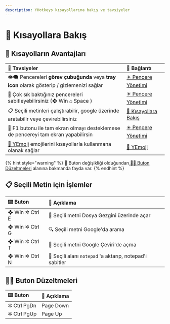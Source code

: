 ```yaml
---
description: YHotkeys kısayollarına bakış ve tavsiyeler
---
```


# 👀 Kısayollara Bakış

## 💖 Kısayolların Avantajları

| 🌟 Tavsiyeler | 🔗 Bağlantı |
| :--- | :--- |
| 👁‍🗨 Pencereleri **görev çubuğunda** veya **tray icon** olarak gösterip / gizlemenizi sağlar | [✴️ Pencere Yönetimi](pencere-yoenetimi.md) |
| 📌 Çok sık baktığınız pencereleri sabitleyebilirsiniz \(❖ Win ⌂ Space \) | [✴️ Pencere Yönetimi](pencere-yoenetimi.md) |
| 📋 Seçili metinleri çalıştırabilir, google üzerinde aratabilir veye çevirebilirsiniz | [👀 Kısayollara Bakış](secili-metin-icin-islemler.md) |
| 🔳 F1 butonu ile tam ekran olmayı desteklemese de pencereyi tam ekran yapabilirsin | [✴️ Pencere Yönetimi](pencere-yoenetimi.md) |
| [🚀 YEmoji](../yemoji.md) emojilerini kısayollarla kullanmana olanak sağlar | [🚀 YEmoji](../yemoji.md) |

{% hint style="warning" %}
📢 Buton değişikliği olduğundan[ 👨‍🔧 Buton Düzeltmeleri](secili-metin-icin-islemler.md#buton-duezeltmeleri) alanına bakmanda fayda var.
{% endhint %}

## 📋 Seçili Metin için İşlemler

| ⌨️ Buton | 📑 Açıklama |
| :--- | :--- |
| ❖ Win ✲ Ctrl E | 📂 Seçili metni Dosya Gezgini üzerinde açar |
| ❖ Win ✲ Ctrl G | 🔍 Seçili metni Google'da arama |
| ❖ Win ✲ Ctrl T | 💱 Seçili metni Google Çeviri'de açma |
| ❖ Win ✲ Ctrl N | 📝 Seçili alanı `notepad` 'a aktarıp, notepad'i sabitler |

## 👨‍🔧 Buton Düzeltmeleri

| ⌨️ Buton | 📑 Açıklama |
| :--- | :--- |
| ✲ Ctrl PgDn | Page Down |
| ✲ Ctrl PgUp | Page Up |

